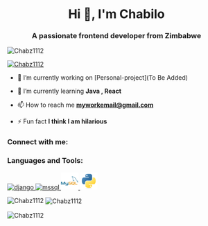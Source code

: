 <h1 align="center">Hi 👋, I'm Chabilo</h1>
<h3 align="center">A passionate frontend developer from Zimbabwe</h3>

<p align="left"> <img src="https://komarev.com/ghpvc/?username=Chabz1112&label=Profile%20views&color=0e75b6&style=flat" alt="Chabz1112" /> </p>

<p align="left"> <a href="https://github.com/ryo-ma/github-profile-trophy"><img src="https://github-profile-trophy.vercel.app/?username=Chabz1112" alt="Chabz1112" /></a> </p>

- 🔭 I’m currently working on [Personal-project](To Be Added)

- 🌱 I’m currently learning **Java , React**

- 📫 How to reach me **myworkemail@gmail.com**

- ⚡ Fun fact **I think I am hilarious**

<h3 align="left">Connect with me:</h3>
<p align="left">
</p>

<h3 align="left">Languages and Tools:</h3>
<p align="left"> <a href="https://www.djangoproject.com/" target="_blank" rel="noreferrer"> <img src="https://cdn.worldvectorlogo.com/logos/django.svg" alt="django" width="40" height="40"/> </a> <a href="https://www.microsoft.com/en-us/sql-server" target="_blank" rel="noreferrer"> <img src="https://www.svgrepo.com/show/303229/microsoft-sql-server-logo.svg" alt="mssql" width="40" height="40"/> </a> <a href="https://www.mysql.com/" target="_blank" rel="noreferrer"> <img src="https://raw.githubusercontent.com/devicons/devicon/master/icons/mysql/mysql-original-wordmark.svg" alt="mysql" width="40" height="40"/> </a> <a href="https://www.python.org" target="_blank" rel="noreferrer"> <img src="https://raw.githubusercontent.com/devicons/devicon/master/icons/python/python-original.svg" alt="python" width="40" height="40"/> </a> </p>

<p><img align="left" src="https://github-readme-stats.vercel.app/api/top-langs?username=Chabz1112&show_icons=true&locale=en&layout=compact" alt="Chabz1112" /></p>

<p>&nbsp;<img align="center" src="https://github-readme-stats.vercel.app/api?username=Chabz1112&show_icons=true&locale=en" alt="Chabz1112" /></p>

<p><img align="center" src="https://github-readme-streak-stats.herokuapp.com/?user=Chabz1112&" alt="Chabz1112" /></p>
